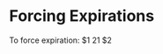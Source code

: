[title]: # (Forcing Expirations)
[tags]: # (Expiration)
[priority]: # (1000)

# Forcing Expirations

To force expiration:
$1
$2$1
$2